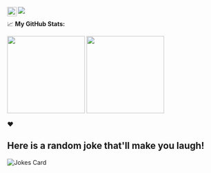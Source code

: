 

![](https://visitor-badge.glitch.me/badge?page_id=rchod.rchod) <a href="https://twitter.com/rchod">
  <img align="left" alt="Rachid | Twitter" width="22px" src="https://cdn.jsdelivr.net/npm/simple-icons@v3/icons/twitter.svg" />
</a>




📈 **My GitHub Stats:**

<p>
  <img height="180em" src="https://github-readme-stats.vercel.app/api?username=rchod&show_icons=true&hide_border=true&&count_private=true&include_all_commits=true&theme=radical" />
  <img height="180em" src="https://github-readme-stats.vercel.app/api/top-langs/?username=rchod&count_private=true&include_all_commits=true&show_icons=true&hide_border=true&hide=html&layout=compact&langs_count=8&theme=radical"/>
</p>

❤️

## Here is a random joke that'll make you laugh!
![Jokes Card](https://readme-jokes.vercel.app/api)
